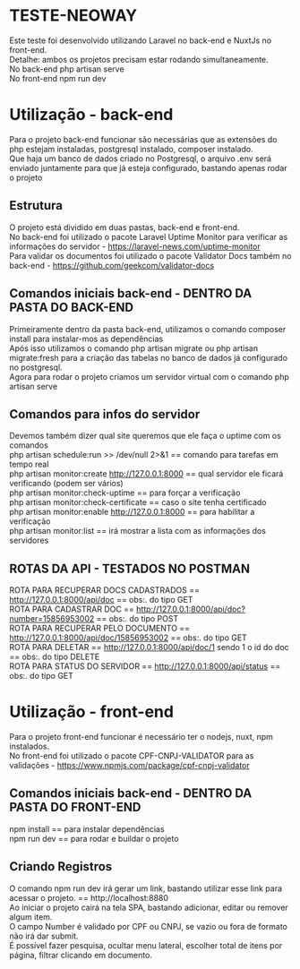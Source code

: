 # TESTE-NEOWAY
Este teste foi desenvolvido utilizando Laravel no back-end e NuxtJs no front-end.  
Detalhe: ambos os projetos precisam estar rodando simultaneamente.  
No back-end php artisan serve  
No front-end npm run dev  

# Utilização - back-end
Para o projeto back-end funcionar são necessárias que as extensões do php estejam instaladas, postgresql instalado, composer instalado.  
Que haja um banco de dados criado no Postgresql, o arquivo .env será enviado juntamente para que já esteja configurado, bastando apenas rodar o projeto

## Estrutura
O projeto está dividido em duas pastas, back-end e front-end.  
No back-end foi utilizado o pacote Laravel Uptime Monitor para verificar as informações do servidor - https://laravel-news.com/uptime-monitor  
Para validar os documentos foi utilizado o pacote Validator Docs também no back-end - https://github.com/geekcom/validator-docs

## Comandos iniciais back-end - DENTRO DA PASTA DO BACK-END
Primeiramente dentro da pasta back-end, utilizamos o comando composer install para instalar-mos as dependências  
Após isso utilizamos o comando php artisan migrate ou php artisan migrate:fresh para a criação das tabelas no banco de dados já configurado no postgresql.  
Agora para rodar o projeto criamos um servidor virtual com o comando php artisan serve

## Comandos para infos do servidor
Devemos também dizer qual site queremos que ele faça o uptime com os comandos  
php artisan schedule:run >> /dev/null 2>&1          == comando para tarefas em tempo real  
php artisan monitor:create http://127.0.0.1:8000    == qual servidor ele ficará verificando (podem ser vários)  
php artisan monitor:check-uptime                    == para forçar a verificação  
php artisan monitor:check-certificate               == caso o site tenha certificado  
php artisan monitor:enable http://127.0.0.1:8000    == para habilitar a verificação  
php artisan monitor:list                            == irá mostrar a lista com as informações dos servidores  

## ROTAS DA API - TESTADOS NO POSTMAN
ROTA PARA RECUPERAR DOCS CADASTRADOS    == http://127.0.0.1:8000/api/doc                        == obs:. do tipo GET  
ROTA PARA CADASTRAR DOC                 == http://127.0.0.1:8000/api/doc?number=15856953002     == obs:. do tipo POST  
ROTA PARA RECUPERAR PELO DOCUMENTO      == http://127.0.0.1:8000/api/doc/15856953002            == obs:. do tipo GET  
ROTA PARA DELETAR                       == http://127.0.0.1:8000/api/doc/1 sendo 1 o id do doc  == obs:. do tipo DELETE  
ROTA PARA STATUS DO SERVIDOR            == http://127.0.0.1:8000/api/status                     == obs:. do tipo GET  

# Utilização - front-end
Para o projeto front-end funcionar é necessário ter o nodejs, nuxt, npm instalados.  
No front-end foi utilizado o pacote CPF-CNPJ-VALIDATOR para as validações - https://www.npmjs.com/package/cpf-cnpj-validator

## Comandos iniciais back-end - DENTRO DA PASTA DO FRONT-END
npm install == para instalar dependências  
npm run dev == para rodar e buildar o projeto

## Criando Registros
O comando npm run dev irá gerar um link, bastando utilizar esse link para acessar o projeto. == http://localhost:8880  
Ao iniciar o projeto cairá na tela SPA, bastando adicionar, editar ou remover algum item.  
O campo Number é validado por CPF ou CNPJ, se vazio ou fora de formato não irá dar submit.  
É possível fazer pesquisa, ocultar menu lateral, escolher total de itens por página, filtrar clicando em documento.
